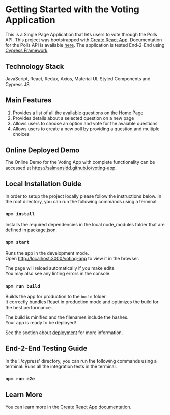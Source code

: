 # Getting Started with the Voting Application

This is a Single Page Application that lets users to vote through the Polls API.
This project was bootstrapped with [Create React App](https://github.com/facebook/create-react-app).
Documentation for the Polls API is available [here](https://pollsapi.docs.apiary.io/).
The application is tested End-2-End using [Cypress Framework](https://www.cypress.io/)

## Technology Stack

JavaScript, React, Redux, Axios, Material UI, Styled Components and Cypress JS

## Main Features

1. Provides a list of all the available questions on the Home Page
2. Provides details about a selected question on a new page
3. Allows users to choose an option and vote for the avaiable questions
4. Allows users to create a new poll by providing a question and multiple choices

## Online Deployed Demo

The Online Demo for the Voting App with complete functionality can be accessed at https://salmansidd.github.io/voting-app.

## Local Installation Guide

In order to setup the project locally please follow the instructions below. In the root directory, you can run the following commands using a terminal:

### `npm install`

Installs the required dependencies in the local node_modules folder that are defined in package.json.

### `npm start`

Runs the app in the development mode.\
Open [http://localhost:3000/voting-app](http://localhost:3000/voting-app) to view it in the browser.

The page will reload automatically if you make edits.\
You may also see any linting errors in the console.

### `npm run build`

Builds the app for production to the `build` folder.\
It correctly bundles React in production mode and optimizes the build for the best performance.

The build is minified and the filenames include the hashes.\
Your app is ready to be deployed!

See the section about [deployment](https://facebook.github.io/create-react-app/docs/deployment) for more information.

## End-2-End Testing Guide

In the './cypress' directory, you can run the following commands using a terminal:
Runs all the integration tests in the terminal.

### `npm run e2e`

## Learn More

You can learn more in the [Create React App documentation](https://facebook.github.io/create-react-app/docs/getting-started).
